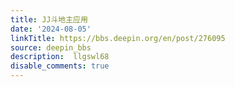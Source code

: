 ```yaml
---
title: JJ斗地主应用
date: '2024-08-05'
linkTitle: https://bbs.deepin.org/en/post/276095
source: deepin_bbs
description:  llgswl68 
disable_comments: true
---
```


